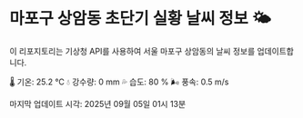 
# 마포구 상암동 초단기 실황 날씨 정보 🌤️

이 리포지토리는 기상청 API를 사용하여 서울 마포구 상암동의 날씨 정보를 업데이트합니다. 

🌡️ 기온: 25.2 ℃
💧 강수량: 0 mm
💦 습도: 80 %
🌬️ 풍속: 0.5 m/s

마지막 업데이트 시각: 2025년 09월 05일 01시 13분    
